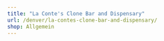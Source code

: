 ```yaml
---
title: "La Conte's Clone Bar and Dispensary"
url: /denver/la-contes-clone-bar-and-dispensary/
shop: Allgemein
---
```


